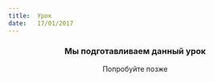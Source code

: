 ```yaml
---
title:  Урок
date:   17/01/2017
---
```


### <center>Мы подготавливаем данный урок</center>
<center>Попробуйте позже</center>